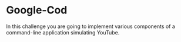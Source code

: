 # Google-Cod
In this challenge you are going to implement various components of a command-line application simulating YouTube.
